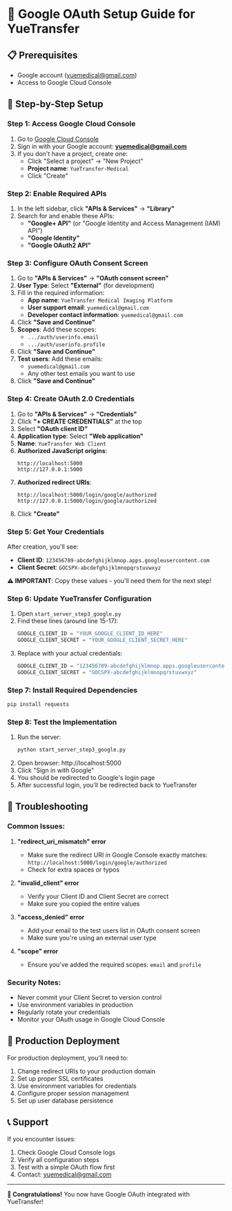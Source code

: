 # 🔐 Google OAuth Setup Guide for YueTransfer

## 📋 **Prerequisites**
- Google account (yuemedical@gmail.com)
- Access to Google Cloud Console

## 🚀 **Step-by-Step Setup**

### **Step 1: Access Google Cloud Console**
1. Go to [Google Cloud Console](https://console.cloud.google.com/)
2. Sign in with your Google account: **yuemedical@gmail.com**
3. If you don't have a project, create one:
   - Click "Select a project" → "New Project"
   - **Project name**: `YueTransfer-Medical`
   - Click "Create"

### **Step 2: Enable Required APIs**
1. In the left sidebar, click **"APIs & Services"** → **"Library"**
2. Search for and enable these APIs:
   - **"Google+ API"** (or "Google Identity and Access Management (IAM) API")
   - **"Google Identity"**
   - **"Google OAuth2 API"**

### **Step 3: Configure OAuth Consent Screen**
1. Go to **"APIs & Services"** → **"OAuth consent screen"**
2. **User Type**: Select **"External"** (for development)
3. Fill in the required information:
   - **App name**: `YueTransfer Medical Imaging Platform`
   - **User support email**: `yuemedical@gmail.com`
   - **Developer contact information**: `yuemedical@gmail.com`
4. Click **"Save and Continue"**
5. **Scopes**: Add these scopes:
   - `.../auth/userinfo.email`
   - `.../auth/userinfo.profile`
6. Click **"Save and Continue"**
7. **Test users**: Add these emails:
   - `yuemedical@gmail.com`
   - Any other test emails you want to use
8. Click **"Save and Continue"**

### **Step 4: Create OAuth 2.0 Credentials**
1. Go to **"APIs & Services"** → **"Credentials"**
2. Click **"+ CREATE CREDENTIALS"** at the top
3. Select **"OAuth client ID"**
4. **Application type**: Select **"Web application"**
5. **Name**: `YueTransfer Web Client`
6. **Authorized JavaScript origins**:
   ```
   http://localhost:5000
   http://127.0.0.1:5000
   ```
7. **Authorized redirect URIs**:
   ```
   http://localhost:5000/login/google/authorized
   http://127.0.0.1:5000/login/google/authorized
   ```
8. Click **"Create"**

### **Step 5: Get Your Credentials**
After creation, you'll see:
- **Client ID**: `123456789-abcdefghijklmnop.apps.googleusercontent.com`
- **Client Secret**: `GOCSPX-abcdefghijklmnopqrstuvwxyz`

**⚠️ IMPORTANT**: Copy these values - you'll need them for the next step!

### **Step 6: Update YueTransfer Configuration**
1. Open `start_server_step3_google.py`
2. Find these lines (around line 15-17):
   ```python
   GOOGLE_CLIENT_ID = "YOUR_GOOGLE_CLIENT_ID_HERE"
   GOOGLE_CLIENT_SECRET = "YOUR_GOOGLE_CLIENT_SECRET_HERE"
   ```
3. Replace with your actual credentials:
   ```python
   GOOGLE_CLIENT_ID = "123456789-abcdefghijklmnop.apps.googleusercontent.com"
   GOOGLE_CLIENT_SECRET = "GOCSPX-abcdefghijklmnopqrstuvwxyz"
   ```

### **Step 7: Install Required Dependencies**
```bash
pip install requests
```

### **Step 8: Test the Implementation**
1. Run the server:
   ```bash
   python start_server_step3_google.py
   ```
2. Open browser: http://localhost:5000
3. Click "Sign in with Google"
4. You should be redirected to Google's login page
5. After successful login, you'll be redirected back to YueTransfer

## 🔧 **Troubleshooting**

### **Common Issues:**

1. **"redirect_uri_mismatch" error**
   - Make sure the redirect URI in Google Console exactly matches: `http://localhost:5000/login/google/authorized`
   - Check for extra spaces or typos

2. **"invalid_client" error**
   - Verify your Client ID and Client Secret are correct
   - Make sure you copied the entire values

3. **"access_denied" error**
   - Add your email to the test users list in OAuth consent screen
   - Make sure you're using an external user type

4. **"scope" error**
   - Ensure you've added the required scopes: `email` and `profile`

### **Security Notes:**
- Never commit your Client Secret to version control
- Use environment variables in production
- Regularly rotate your credentials
- Monitor your OAuth usage in Google Cloud Console

## 🎯 **Production Deployment**

For production deployment, you'll need to:
1. Change redirect URIs to your production domain
2. Set up proper SSL certificates
3. Use environment variables for credentials
4. Configure proper session management
5. Set up user database persistence

## 📞 **Support**

If you encounter issues:
1. Check Google Cloud Console logs
2. Verify all configuration steps
3. Test with a simple OAuth flow first
4. Contact: yuemedical@gmail.com

---

**🎉 Congratulations!** You now have Google OAuth integrated with YueTransfer! 